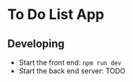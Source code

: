 # To Do List App

## Developing
- Start the front end: `npm run dev`
- Start the back end server: TODO
